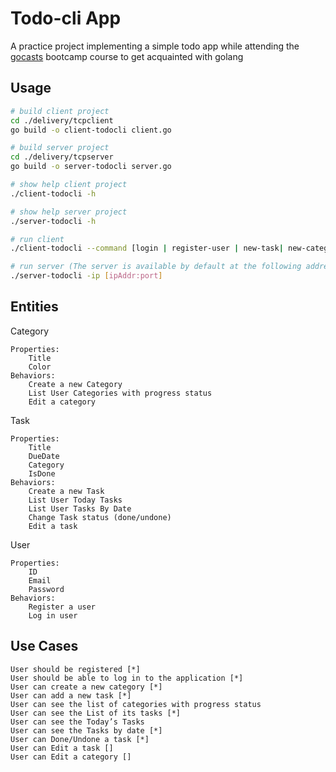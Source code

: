 # Todo-cli App

A practice project implementing a simple todo app while attending the [gocasts](https://github.com/gocasts-bootcamp) bootcamp course to get acquainted with golang

## Usage

```bash
# build client project
cd ./delivery/tcpclient
go build -o client-todocli client.go

# build server project
cd ./delivery/tcpserver
go build -o server-todocli server.go

# show help client project
./client-todocli -h

# show help server project
./server-todocli -h

# run client
./client-todocli --command [login | register-user | new-task| new-category | list-task | list-category | tasks-date | exit] --ip [ipAddr:port]

# run server (The server is available by default at the following address: 127.0.0.1:1999)
./server-todocli -ip [ipAddr:port]

```
## Entities

Category

    Properties:
        Title
        Color
    Behaviors:
        Create a new Category
        List User Categories with progress status
        Edit a category

Task

    Properties:
        Title
        DueDate
        Category
        IsDone
    Behaviors:
        Create a new Task
        List User Today Tasks
        List User Tasks By Date
        Change Task status (done/undone)
        Edit a task

User

    Properties:
        ID
        Email
        Password
    Behaviors:
        Register a user
        Log in user

## Use Cases

    User should be registered [*]
    User should be able to log in to the application [*]
    User can create a new category [*]
    User can add a new task [*]
    User can see the list of categories with progress status
    User can see the List of its tasks [*]
    User can see the Today’s Tasks
    User can see the Tasks by date [*]
    User can Done/Undone a task [*]
    User can Edit a task []
    User can Edit a category []
